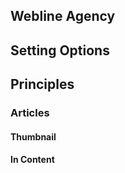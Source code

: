 ## Webline Agency

## Setting Options

## Principles

### Articles

#### Thumbnail

#### In Content
